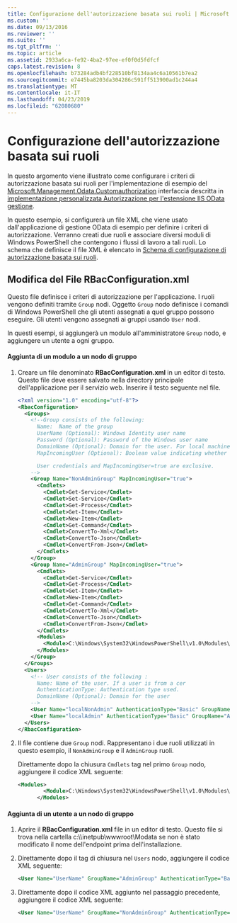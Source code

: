 ```yaml
---
title: Configurazione dell'autorizzazione basata sui ruoli | Microsoft Docs
ms.custom: ''
ms.date: 09/13/2016
ms.reviewer: ''
ms.suite: ''
ms.tgt_pltfrm: ''
ms.topic: article
ms.assetid: 2933a6ca-fe92-4ba2-97ee-ef0f0d5fdfcf
caps.latest.revision: 8
ms.openlocfilehash: b73284adb4bf228510bf8134aa4c6a10561b7ea2
ms.sourcegitcommit: e7445ba8203da304286c591ff513900ad1c244a4
ms.translationtype: MT
ms.contentlocale: it-IT
ms.lasthandoff: 04/23/2019
ms.locfileid: "62080680"
---
```

# <a name="configuring-role-based-authorization"></a>Configurazione dell'autorizzazione basata sui ruoli

In questo argomento viene illustrato come configurare i criteri di autorizzazione basata sui ruoli per l'implementazione di esempio del [Microsoft.Management.Odata.Customauthorization](/dotnet/api/Microsoft.Management.Odata.CustomAuthorization) interfaccia descritta in [implementazione personalizzata Autorizzazione per l'estensione IIS OData gestione](./implementing-custom-authorization-for-a-management-odata-web-service.md).

In questo esempio, si configurerà un file XML che viene usato dall'applicazione di gestione OData di esempio per definire i criteri di autorizzazione. Verranno creati due ruoli e associare diversi moduli di Windows PowerShell che contengono i flussi di lavoro a tali ruoli. Lo schema che definisce il file XML è elencato in [Schema di configurazione di autorizzazione basata sui ruoli](./role-based-authorization-configuration-schema.md).

## <a name="modifying-the-rbacconfigurationxml-file"></a>Modifica del File RBacConfiguration.xml

Questo file definisce i criteri di autorizzazione per l'applicazione. I ruoli vengono definiti tramite `Group` nodi. Oggetto `Group` nodo definisce i comandi di Windows PowerShell che gli utenti assegnati a quel gruppo possono eseguire. Gli utenti vengono assegnati ai gruppi usando `User` nodi.

In questi esempi, si aggiungerà un modulo all'amministratore `Group` nodo, e aggiungere un utente a ogni gruppo.

#### <a name="adding-a-module-to-a-group-node"></a>Aggiunta di un modulo a un nodo di gruppo

1. Creare un file denominato **RBacConfiguration.xml** in un editor di testo. Questo file deve essere salvato nella directory principale dell'applicazione per il servizio web. Inserire il testo seguente nel file.

   ```xml
   <?xml version="1.0" encoding="utf-8"?>
   <RbacConfiguration>
     <Groups>
       <!--Group consists of the following:
         Name:  Name of the group
         UserName (Optional): Windows Identity user name
         Password (Optional): Password of the Windows user name
         DomainName (Optional): Domain for the user. For local machine account either do not include them or give the machine name. Do not give empty string
         MapIncomingUser (Optional): Boolean value indicating whether to execute cmdlet in the context of network client.

         User credentials and MapIncomingUser=true are exclusive.
       -->
       <Group Name="NonAdminGroup" MapIncomingUser="true">
         <Cmdlets>
           <Cmdlet>Get-Service</Cmdlet>
           <Cmdlet>Set-Service</Cmdlet>
           <Cmdlet>Get-Process</Cmdlet>
           <Cmdlet>Get-Item</Cmdlet>
           <Cmdlet>New-Item</Cmdlet>
           <Cmdlet>Get-Command</Cmdlet>
           <Cmdlet>ConvertTo-Xml</Cmdlet>
           <Cmdlet>ConvertTo-Json</Cmdlet>
           <Cmdlet>ConvertFrom-Json</Cmdlet>
         </Cmdlets>
       </Group>
       <Group Name="AdminGroup" MapIncomingUser="true">
         <Cmdlets>
           <Cmdlet>Get-Service</Cmdlet>
           <Cmdlet>Get-Process</Cmdlet>
           <Cmdlet>Get-Item</Cmdlet>
           <Cmdlet>New-Item</Cmdlet>
           <Cmdlet>Get-Command</Cmdlet>
           <Cmdlet>ConvertTo-Xml</Cmdlet>
           <Cmdlet>ConvertTo-Json</Cmdlet>
           <Cmdlet>ConvertFrom-Json</Cmdlet>
         </Cmdlets>
         <Modules>
           <Module>C:\Windows\System32\WindowsPowerShell\v1.0\Modules\ServerManager\ServerManager.psd1</Module>
         </Modules>
       </Group>
     </Groups>
     <Users>
       <!-- User consists of the following :
         Name: Name of the user. If a user is from a cer
         AuthenticationType: Authentication type used.
         DomainName (Optional): Domain for the user
       -->
       <User Name="localNonAdmin" AuthenticationType="Basic" GroupName="NonAdminGroup" />
       <User Name="localAdmin" AuthenticationType="Basic" GroupName="AdminGroup" />
     </Users>
   </RbacConfiguration>
   ```

2. Il file contiene due `Group` nodi. Rappresentano i due ruoli utilizzati in questo esempio, il `NonAdminGroup` e il `AdminGroup` ruoli.

   Direttamente dopo la chiusura `Cmdlets` tag nel primo `Group` nodo, aggiungere il codice XML seguente:

   ```xml
   <Modules>
           <Module>C:\Windows\System32\WindowsPowerShell\v1.0\Modules\ServerManager\ServerManager.psd1</Module>
         </Modules>
   ```

#### <a name="adding-a-user-to-a-group-node"></a>Aggiunta di un utente a un nodo di gruppo

1. Aprire il **RBacConfiguration.xml** file in un editor di testo. Questo file si trova nella cartella c:\\\inetpub\wwwroot\Modata se non è stato modificato il nome dell'endpoint prima dell'installazione.

2. Direttamente dopo il tag di chiusura nel `Users` nodo, aggiungere il codice XML seguente:

   ```xml
   <User Name="UserName" GroupName="AdminGroup" AuthenticationType="Basic" DomainName="DomainName"/>
   ```

3. Direttamente dopo il codice XML aggiunto nel passaggio precedente, aggiungere il codice XML seguente:

   ```xml
   <User Name="UserName" GroupName="NonAdminGroup" AuthenticationType="Basic" DomainName="DomainName"/>
   ```